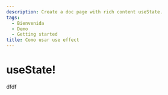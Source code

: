 ```yaml
---
description: Create a doc page with rich content useState.
tags:
  - Bienvenida
  - Demo
  - Getting started
title: Como usar use effect
---
```


# useState!

dfdf
